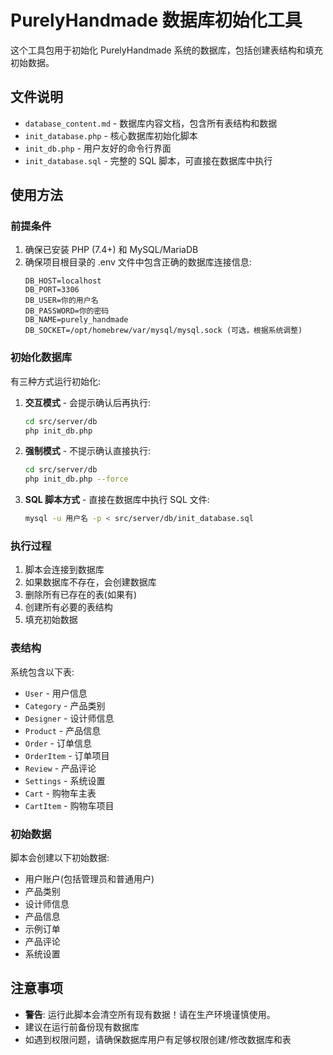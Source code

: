 # PurelyHandmade 数据库初始化工具

这个工具包用于初始化 PurelyHandmade 系统的数据库，包括创建表结构和填充初始数据。

## 文件说明

- `database_content.md` - 数据库内容文档，包含所有表结构和数据
- `init_database.php` - 核心数据库初始化脚本
- `init_db.php` - 用户友好的命令行界面
- `init_database.sql` - 完整的 SQL 脚本，可直接在数据库中执行

## 使用方法

### 前提条件

1. 确保已安装 PHP (7.4+) 和 MySQL/MariaDB
2. 确保项目根目录的 .env 文件中包含正确的数据库连接信息:
   ```
   DB_HOST=localhost
   DB_PORT=3306
   DB_USER=你的用户名
   DB_PASSWORD=你的密码
   DB_NAME=purely_handmade
   DB_SOCKET=/opt/homebrew/var/mysql/mysql.sock (可选，根据系统调整)
   ```

### 初始化数据库

有三种方式运行初始化:

1. **交互模式** - 会提示确认后再执行:
   ```bash
   cd src/server/db
   php init_db.php
   ```

2. **强制模式** - 不提示确认直接执行:
   ```bash
   cd src/server/db
   php init_db.php --force
   ```

3. **SQL 脚本方式** - 直接在数据库中执行 SQL 文件:
   ```bash
   mysql -u 用户名 -p < src/server/db/init_database.sql
   ```

### 执行过程

1. 脚本会连接到数据库
2. 如果数据库不存在，会创建数据库
3. 删除所有已存在的表(如果有)
4. 创建所有必要的表结构
5. 填充初始数据

### 表结构

系统包含以下表:

- `User` - 用户信息
- `Category` - 产品类别
- `Designer` - 设计师信息
- `Product` - 产品信息
- `Order` - 订单信息
- `OrderItem` - 订单项目
- `Review` - 产品评论
- `Settings` - 系统设置
- `Cart` - 购物车主表
- `CartItem` - 购物车项目

### 初始数据

脚本会创建以下初始数据:

- 用户账户(包括管理员和普通用户)
- 产品类别
- 设计师信息
- 产品信息
- 示例订单
- 产品评论
- 系统设置

## 注意事项

- **警告**: 运行此脚本会清空所有现有数据！请在生产环境谨慎使用。
- 建议在运行前备份现有数据库
- 如遇到权限问题，请确保数据库用户有足够权限创建/修改数据库和表 